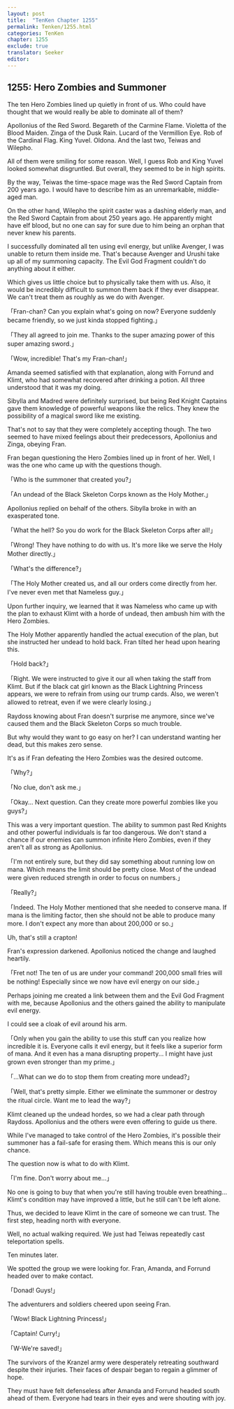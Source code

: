 ```yaml
---
layout: post
title:  "TenKen Chapter 1255"
permalink: Tenken/1255.html
categories: TenKen
chapter: 1255
exclude: true
translator: Seeker
editor: 
---
```

<h2>1255: Hero Zombies and Summoner</h2>

The ten Hero Zombies lined up quietly in front of us. Who could have thought that we would really be able to dominate all of them?

Apollonius of the Red Sword. Begareth of the Carmine Flame. Violetta of the Blood Maiden. Zinga of the Dusk Rain. Lucard of the Vermillion Eye. Rob of the Cardinal Flag. King Yuvel. Oldona. And the last two, Teiwas and Wilepho.

All of them were smiling for some reason. Well, I guess Rob and King Yuvel looked somewhat disgruntled. But overall, they seemed to be in high spirits.

By the way, Teiwas the time-space mage was the Red Sword Captain from 200 years ago. I would have to describe him as an unremarkable, middle-aged man.

On the other hand, Wilepho the spirit caster was a dashing elderly man, and the Red Sword Captain from about 250 years ago. He apparently might have elf blood, but no one can say for sure due to him being an orphan that never knew his parents.

I successfully dominated all ten using evil energy, but unlike Avenger, I was unable to return them inside me. That's because Avenger and Urushi take up all of my summoning capacity. The Evil God Fragment couldn't do anything about it either.

Which gives us little choice but to physically take them with us. Also, it would be incredibly difficult to summon them back if they ever disappear. We can't treat them as roughly as we do with Avenger.

「Fran-chan? Can you explain what's going on now? Everyone suddenly became friendly, so we just kinda stopped fighting.」

「They all agreed to join me. Thanks to the super amazing power of this super amazing sword.」

「Wow, incredible! That's my Fran-chan!」

Amanda seemed satisfied with that explanation, along with Forrund and Klimt, who had somewhat recovered after drinking a potion. All three understood that it was my doing.

Sibylla and Madred were definitely surprised, but being Red Knight Captains gave them knowledge of powerful weapons like the relics. They knew the possibility of a magical sword like me existing.

That's not to say that they were completely accepting though. The two seemed to have mixed feelings about their predecessors, Apollonius and Zinga, obeying Fran.

Fran began questioning the Hero Zombies lined up in front of her. Well, I was the one who came up with the questions though.

「Who is the summoner that created you?」

「An undead of the Black Skeleton Corps known as the Holy Mother.」

Apollonius replied on behalf of the others. Sibylla broke in with an exasperated tone.

「What the hell? So you do work for the Black Skeleton Corps after all!」

「Wrong! They have nothing to do with us. It's more like we serve the Holy Mother directly.」

「What's the difference?」

「The Holy Mother created us, and all our orders come directly from her. I've never even met that Nameless guy.」

Upon further inquiry, we learned that it was Nameless who came up with the plan to exhaust Klimt with a horde of undead, then ambush him with the Hero Zombies.

The Holy Mother apparently handled the actual execution of the plan, but she instructed her undead to hold back. Fran tilted her head upon hearing this.

「Hold back?」

「Right. We were instructed to give it our all when taking the staff from Klimt. But if the black cat girl known as the Black Lightning Princess appears, we were to refrain from using our trump cards. Also, we weren't allowed to retreat, even if we were clearly losing.」

Raydoss knowing about Fran doesn't surprise me anymore, since we've caused them and the Black Skeleton Corps so much trouble.

But why would they want to go easy on her? I can understand wanting her dead, but this makes zero sense.

It's as if Fran defeating the Hero Zombies was the desired outcome.

「Why?」

「No clue, don't ask me.」

「Okay... Next question. Can they create more powerful zombies like you guys?」

This was a very important question. The ability to summon past Red Knights and other powerful individuals is far too dangerous. We don't stand a chance if our enemies can summon infinite Hero Zombies, even if they aren't all as strong as Apollonius.

「I'm not entirely sure, but they did say something about running low on mana. Which means the limit should be pretty close. Most of the undead were given reduced strength in order to focus on numbers.」

「Really?」

「Indeed. The Holy Mother mentioned that she needed to conserve mana. If mana is the limiting factor, then she should not be able to produce many more. I don't expect any more than about 200,000 or so.」

Uh, that's still a crapton!

Fran's expression darkened. Apollonius noticed the change and laughed heartily.

「Fret not! The ten of us are under your command! 200,000 small fries will be nothing! Especially since we now have evil energy on our side.」

Perhaps joining me created a link between them and the Evil God Fragment with me, because Apollonius and the others gained the ability to manipulate evil energy.

I could see a cloak of evil around his arm.

「Only when you gain the ability to use this stuff can you realize how incredible it is. Everyone calls it evil energy, but it feels like a superior form of mana. And it even has a mana disrupting property... I might have just grown even stronger than my prime.」

「...What can we do to stop them from creating more undead?」

「Well, that's pretty simple. Either we eliminate the summoner or destroy the ritual circle. Want me to lead the way?」

Klimt cleaned up the undead hordes, so we had a clear path through Raydoss. Apollonius and the others were even offering to guide us there.

While I've managed to take control of the Hero Zombies, it's possible their summoner has a fail-safe for erasing them. Which means this is our only chance.

The question now is what to do with Klimt.

「I'm fine. Don't worry about me...」

No one is going to buy that when you're still having trouble even breathing... Klimt's condition may have improved a little, but he still can't be left alone.

Thus, we decided to leave Klimt in the care of someone we can trust. The first step, heading north with everyone.

Well, no actual walking required. We just had Teiwas repeatedly cast teleportation spells.

Ten minutes later.

We spotted the group we were looking for. Fran, Amanda, and Forrund headed over to make contact.

「Donad! Guys!」

The adventurers and soldiers cheered upon seeing Fran.

「Wow! Black Lightning Princess!」

「Captain! Curry!」

「W-We're saved!」

The survivors of the Kranzel army were desperately retreating southward despite their injuries. Their faces of despair began to regain a glimmer of hope.

They must have felt defenseless after Amanda and Forrund headed south ahead of them. Everyone had tears in their eyes and were shouting with joy.



